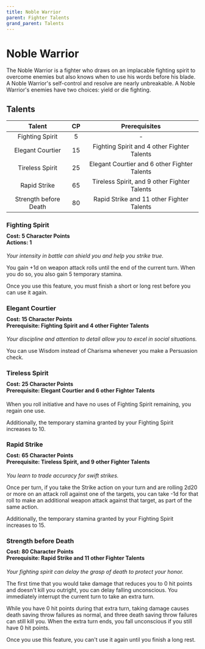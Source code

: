 ```yaml
---
title: Noble Warrior
parent: Fighter Talents
grand_parent: Talents
---
```


# Noble Warrior
The Noble Warrior is a fighter who draws on an implacable fighting spirit to overcome enemies but also knows when to use his words before his blade. A Noble Warrior's self-control and resolve are nearly unbreakable. A Noble Warrior's enemies have two choices: yield or die fighting.

## Talents

| Talent | CP | Prerequisites |
|:------:|:--:|:-------------:|
| Fighting Spirit       | 5  | - |
| Elegant Courtier      | 15 | Fighting Spirit and 4 other Fighter Talents |
| Tireless Spirit       | 25 | Elegant Courtier and 6 other Fighter Talents |
| Rapid Strike          | 65 | Tireless Spirit, and 9 other Fighter Talents |
| Strength before Death | 80 | Rapid Strike  and 11 other Fighter Talents |

### Fighting Spirit

<div style="margin-top:-10px;"></div>

#### **Cost:** 5 Character Points<br>**Actions:** 1
*Your intensity in battle can shield you and help you strike true.*

You gain +1d on weapon attack rolls until the end of the current turn. When you do so, you also gain 5 temporary stamina.

Once you use this feature, you must finish a short or long rest before you can use it again.

### Elegant Courtier

<div style="margin-top:-10px;"></div>

#### **Cost:** 15 Character Points<br>**Prerequisite:** Fighting Spirit and 4 other Fighter Talents
*Your discipline and attention to detail allow you to excel in social situations.*

You can use Wisdom instead of Charisma whenever you make a Persuasion check.

### Tireless Spirit

<div style="margin-top:-10px;"></div>

#### **Cost:** 25 Character Points<br>**Prerequisite:** Elegant Courtier and 6 other Fighter Talents
When you roll initiative and have no uses of Fighting Spirit remaining, you regain one use.

Additionally, the temporary stamina granted by your Fighting Spirit increases to 10.

### Rapid Strike

<div style="margin-top:-10px;"></div>

#### **Cost:** 65 Character Points<br>**Prerequisite:** Tireless Spirit, and 9 other Fighter Talents
*You learn to trade accuracy for swift strikes.*

Once per turn, if you take the Strike action on your turn and are rolling 2d20 or more on an attack roll against one of the targets, you can take -1d for that roll to make an additional weapon attack against that target, as part of the same action.

Additionally, the temporary stamina granted by your Fighting Spirit increases to 15.

### Strength before Death

<div style="margin-top:-10px;"></div>

#### **Cost:** 80 Character Points<br>**Prerequisite:** Rapid Strike and 11 other Fighter Talents
*Your fighting spirit can delay the grasp of death to protect your honor.*

The first time that you would take damage that reduces you to 0 hit points and doesn't kill you outright, you can delay falling unconscious. You immediately interrupt the current turn to take an extra turn. 

While you have 0 hit points during that extra turn, taking damage causes death saving throw failures as normal, and three death saving throw failures can still kill you. When the extra turn ends, you fall unconscious if you still have 0 hit points.

Once you use this feature, you can't use it again until you finish a long rest.
